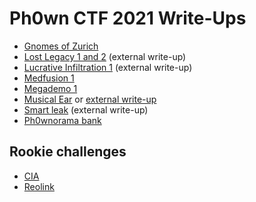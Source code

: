 # Ph0wn CTF 2021 Write-Ups

- [Gnomes of Zurich](./gnomes-zurich/README.md)
- [Lost Legacy 1 and 2](https://github.com/histausse/ph0wn_2021_lost_legacy) (external write-up)
- [Lucrative Infiltration 1](https://github.com/0xbaaf/ph0wn-2021/blob/main/lucrative_1/README.md) (external write-up)
- [Medfusion 1](./medfusion/README.md)
- [Megademo 1](./megademo/megademo1-gianluca.md)
- [Musical Ear](./musical-ear/README.md) or [external write-up](https://0bin.net/paste/+7ZoscHn#NQ93NNce5OBYwBAwMVwofbaOcVJ5yEsAOb4dY9a-fV0)
- [Smart leak](https://github.com/sebhz/writeups/blob/main/ph0wn/2021/smart_leak/writeup.md) (external write-up)
- [Ph0wnorama bank](https://github.com/savinoda/Ph0wn2021-Writeups/blob/main/Ph0wnorama-bank/Ph0wnorama-bank.md) 

## Rookie challenges

- [CIA](./rookie-cia/README.md)
- [Reolink](./rookie-reolink/gianluca-writeup.md)
